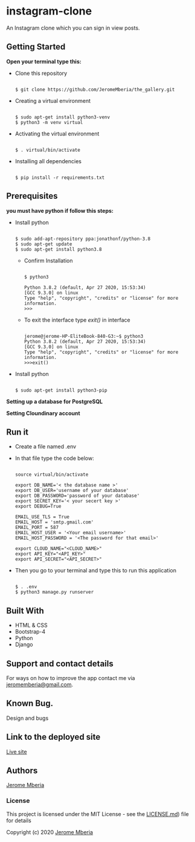 # instagram-clone

An Instagram clone which you can sign in view posts.

## Getting Started

**Open your terminal type this:**

* Clone this repository

    ```

    $ git clone https://github.com/JeromeMberia/the_gallery.git
    ```

* Creating a virtual environment

    ```

    $ sudo apt-get install python3-venv
    $ python3 -m venv virtual
    ```

* Activating the virtual environment

    ```

    $ . virtual/bin/activate
    ```

* Installing all dependencies

    ```

    $ pip install -r requirements.txt
    ```

## Prerequisites

  **you must have python if follow this steps:**

* Install  python
  
    ```

    $ sudo add-apt-repository ppa:jonathonf/python-3.8
    $ sudo apt-get update
    $ sudo apt-get install python3.8
    ```

  * Confirm Installation

      ```

      $ python3

      Python 3.8.2 (default, Apr 27 2020, 15:53:34)
      [GCC 9.3.0] on linux
      Type "help", "copyright", "credits" or "license" for more information.
      >>>
      ```

  * To exit the interface type *exit()* in interface

      ```

      jerome@jerome-HP-EliteBook-840-G3:~$ python3
      Python 3.8.2 (default, Apr 27 2020, 15:53:34)
      [GCC 9.3.0] on linux
      Type "help", "copyright", "credits" or "license" for more information.
      >>>exit()
      ```

* Install  python

    ```

    $ sudo apt-get install python3-pip
    ```

**Setting up a database for PostgreSQL**

**Setting Cloundinary account**

## Run it

* Create a file named .env
  
* In that file type the code below:

    ```

    source virtual/bin/activate

    export DB_NAME='< the database name >'
    export DB_USER='username of your database'
    export DB_PASSWORD='password of your database'
    export SECRET_KEY='< your secert key >'
    export DEBUG=True 
    
    EMAIL_USE_TLS = True
    EMAIL_HOST = 'smtp.gmail.com'
    EMAIL_PORT = 587
    EMAIL_HOST_USER = '<Your email username>'
    EMAIL_HOST_PASSWORD = '<The password for that email>'
    
    export CLOUD_NAME="<CLOUD_NAME>"
    export API_KEY="<API_KEY>"
    export API_SECRET="<API_SECRET>"
    ```

* Then you go to your terminal and type this to run this application

    ```

    $ . .env
    $ python3 manage.py runserver
    ```

## Built With

* HTML & CSS
* Bootstrap-4
* Python
* Django

## Support and contact details

For ways on how to improve the app contact me via jeromemberia@gmail.com.

## Known Bug.

Design and bugs
 

## Link to the deployed site

[Live site](https://github.com/JeromeMberia/instagram-clone/)

## Authors

[Jerome Mberia](https://github.com/JeromeMberia)

### License

This project is licensed under the MIT License - see the [LICENSE.md](https://github.com/JeromeMberia/instagram-clone/blob/master/LICENSE)) file for details

Copyright (c) 2020 [Jerome Mberia](https://github.com/JeromeMberia)

